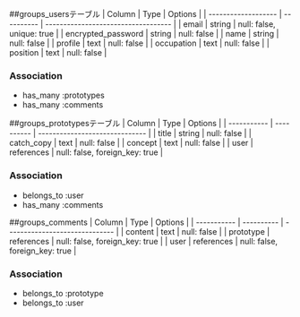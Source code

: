 ##groups_usersテーブル
| Column              | Type       | Options                             |
| ------------------- | ---------- | ----------------------------------- |
| email               | string     | null: false, unique: true           |
| encrypted_password  | string     | null: false                         |
| name                | string     | null: false                         |
| profile             | text       | null: false                         |
| occupation          | text       | null: false                         |
| position            | text       | null: false                         |

### Association
- has_many :prototypes
- has_many :comments

##groups_prototypesテーブル
| Column      | Type       | Options                        |
| ----------- | ---------- | ------------------------------ |
| title       | string     | null: false                    |
| catch_copy  | text       | null: false                    |
| concept     | text       | null: false                    |
| user        | references | null: false, foreign_key: true  |

### Association
- belongs_to :user
- has_many :comments

##groups_comments
| Column      | Type       | Options                        |
| ----------- | ---------- | ------------------------------ |
| content     | text       | null: false                    |
| prototype   | references | null: false, foreign_key: true  |
| user        | references | null: false, foreign_key: true  |

### Association
- belongs_to :prototype
- belongs_to :user

